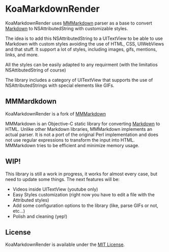 # KoaMarkdownRender

KoaMarkdownRender uses [MMMarkdown](https://github.com/mdiep/MMMarkdown) parser as a base to convert [Markdown][] to NSAttributedString with customizable styles.

The idea is to add this NSAttributedString to a UITextView to be able to use Markdown with custom styles avoiding the use of HTML, CSS, UIWebViews and that stuff. 
It support a lot of styles, including images, gifs, mentions, links, and more.

All the styles can be easily adapted to any requirment (with the limitatios NSAttibutedString of course)

The library includes a category of UITextView that supports the use of NSAttributedStrings with special elements like GIFs.

## MMMardkdown
KoaMarkdownRender is a fork of [MMMarkdown](https://github.com/mdiep/MMMarkdown)

MMMarkdown is an Objective-C static library for converting [Markdown][] to HTML. Unlike other Markdown libraries, MMMarkdown implements an actual parser. It is not a port of the original Perl implementation and does not use regular expressions to transform the input into HTML. MMMarkdown tries to be efficient and minimize memory usage.

[Markdown]: http://daringfireball.net/projects/markdown/

## WIP!

This library is still a work in progress, it works for almost every case, but need to update some things. The next features will be:
- Videos inside UITextView (youtube only)
- Easy Styles customization (right now you have to edit a file with the Attributed styles)
- Add some configuration options to the library (like, parse GIFs or not, etc...)
- Polish and cleaning (yep!)

## License
KoaMarkdownRender is available under the [MIT License][].

[MIT License]: http://opensource.org/licenses/mit-license.php
